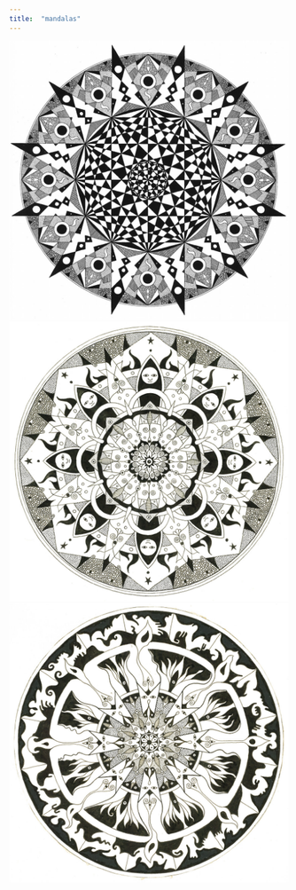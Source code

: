 ```yaml
---
title:  "mandalas"
---
```


![chess](/assets/img/mandalas/1200w/chess-1200w.jpg)
![coven](/assets/img/mandalas/1200w/coven-1200w.jpg)
![cows](/assets/img/mandalas/1200w/cows-1200w.jpg)
